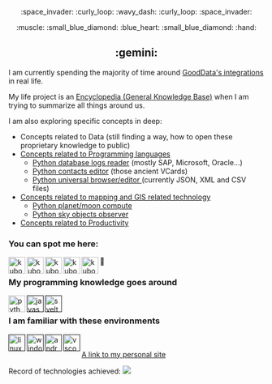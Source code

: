 <p align="center">
	:space_invader: :curly_loop: :wavy_dash: :curly_loop: :space_invader:
</p>
<p align="center">
	:muscle: :small_blue_diamond: :blue_heart: :small_blue_diamond: :hand:
</p>
<h2 align="center">
	:gemini:
</h2>


I am currently spending the majority of time around [GoodData's integrations](https://github.com/kubow?tab=repositories&q=gooddata&type=&language=&sort=) in real life.

My life project is an [Encyclopedia (General Knowledge Base)](https://github.com/kubow/h808e) when I am trying to summarize all things around us.

I am also exploring specific concepts in deep:

- Concepts related to Data (still finding a way, how to open these proprietary knowledge to public)
- [Concepts related to Programming languages](https://github.com/kubow/prg-concepts)
	- [Python database logs reader](https://github.com/kubow/Sybase_Collector) (mostly SAP, Microsoft, Oracle...)
	- [Python contacts editor](https://github.com/kubow/vcf_editor) (those ancient VCards)
	- [Python universal browser/editor ](https://github.com/kubow/JSONXML_editor) (currently JSON, XML and CSV files)
- [Concepts related to mapping and GIS related technology](https://github.com/kubow/map-model)
	- [Python planet/moon compute](https://github.com/kubow/PlanetarySystemObserver)
  	- [Python sky objects observer](https://github.com/elkomod/AstroSmrk)
- [Concepts related to Productivity](https://github.com/kubow/Productivity)



### You can spot me here:

<a href="https://github.com/kubow" target="_blank">
	<img align="left" alt="kubow | github" width="33px" src="https://camo.githubusercontent.com/b079fe922f00c4b86f1b724fbc2e8141c468794ce8adbc9b7456e5e1ad09c622/68747470733a2f2f6564656e742e6769746875622e696f2f537570657254696e7949636f6e732f696d616765732f7376672f6769746875622e737667" />
</a>

<a href="https://app.slack.com/" target="_blank">
	<img align="left" alt="kubow | slack" width="33px" src="https://camo.githubusercontent.com/45d2bca536994eea59eb8758b289563d9c4825ad1d661bbcf4800664b949496f/68747470733a2f2f6564656e742e6769746875622e696f2f537570657254696e7949636f6e732f696d616765732f7376672f736c61636b2e737667" />
</a>

<a href="https://discord.com/channels/@me" target="_blank">
	<img align="left" alt="kubow | discord" width="33px" src="https://camo.githubusercontent.com/79fcdc7c43f1a1d7c175827976ffee8177814a016fb1b9578ff70f1aef759578/68747470733a2f2f6564656e742e6769746875622e696f2f537570657254696e7949636f6e732f696d616765732f7376672f646973636f72642e737667" />
</a>

<a href="https://stackoverflow.com/users/6905166/kube-kubow" target="_blank">
	<img align="left" alt="kubow | so" width="33px" src="https://camo.githubusercontent.com/ad1dcdc76b0be1423e54a791d31311e91e8e89bb8492be214cfc3390e24c323d/68747470733a2f2f6564656e742e6769746875622e696f2f537570657254696e7949636f6e732f696d616765732f7376672f737461636b6f766572666c6f772e737667" />
</a>

<a href="https://www.quora.com/profile/Kube-Kubow?q=kubow" target="_blank">
	<img align="left" alt="kubow | discord" width="33px" src="https://camo.githubusercontent.com/d91821b997572279bcda39224cd22ed45b90d9af1261d36a9520b0ba6f8d2d6f/68747470733a2f2f6564656e742e6769746875622e696f2f537570657254696e7949636f6e732f696d616765732f7376672f71756f72612e737667" />
</a>

:sunrise:
<br/>

### My programming knowledge goes around

<a href="https://www.python.org/" target="_blank">
	<img align="left" alt="python" width="33px" src="https://camo.githubusercontent.com/aa96ee3a3352c9c3c2161d3e95698d0885a277ab85d617fe77912627d37a3959/68747470733a2f2f6564656e742e6769746875622e696f2f537570657254696e7949636f6e732f696d616765732f7376672f707974686f6e2e737667" />
</a>
<a href="" target="_blank">
	<img align="left" alt="javascript" width="33px" src="https://camo.githubusercontent.com/9496882abd182958bcea4238ab44f7eb8928d7a4144c150f18f6c55ceb9b4490/68747470733a2f2f6564656e742e6769746875622e696f2f537570657254696e7949636f6e732f696d616765732f7376672f6a6176617363726970742e737667" />
</a>
<a href="" target="_blank">
	<img align="left" alt="svelte" width="33px" src="https://camo.githubusercontent.com/667bb3aed3b725c94da10d16faeaa92a71334035ee72bd1d0f58a1d12138c336/68747470733a2f2f6564656e742e6769746875622e696f2f537570657254696e7949636f6e732f696d616765732f7376672f7376656c74652e737667" />
</a>
<br/>

### I am familiar with these environments

<a href="" target="_blank">
	<img align="left" alt="linux" width="33px" src="https://camo.githubusercontent.com/875b2967090ac970937698e92e1bfeefdc6168b9afb428aabfe321e19d549d74/68747470733a2f2f6564656e742e6769746875622e696f2f537570657254696e7949636f6e732f696d616765732f7376672f6c696e75782e737667" />
</a>
<a href="" target="_blank">
	<img align="left" alt="windows" width="33px" src="https://camo.githubusercontent.com/05eece38536aac5c8437e2cb46362e545443a80922c5e28463530726a6d186ac/68747470733a2f2f6564656e742e6769746875622e696f2f537570657254696e7949636f6e732f696d616765732f7376672f77696e646f77732e737667" />
</a>
<a href="" target="_blank">
	<img align="left" alt="android" width="33px" src="https://camo.githubusercontent.com/be575aa85a73adb1f56ef072b806f513045f68e2e50a9945c763bf65006dcfa6/68747470733a2f2f6564656e742e6769746875622e696f2f537570657254696e7949636f6e732f696d616765732f7376672f616e64726f69642e737667" />
</a>
<a href="" target="_blank">
	<img align="left" alt="vscode" width="33px" src="https://camo.githubusercontent.com/3913c59c7057f9c9a7f79d63c9753930e69790c8f90fbb375a78686e96165d29/68747470733a2f2f6564656e742e6769746875622e696f2f537570657254696e7949636f6e732f696d616765732f7376672f76697375616c73747564696f636f64652e737667" />
</a>
<br/>

[A link to my personal site](./personal/index.html)

Record of technologies achieved:
[![](https://mermaid.ink/img/pako:eNp1UmFr2zAQ_SuHvywBBZJsTVd_c5esLSNbRsrKwF9U6RyLypKRzmtF6X_fuXG6pDBhbHG-9-69u3vOlNeY5dlOOqLSAR8yZBG-dfevL__4IQI-tRgMOoX7FC0Jv_rQSAJYLifr9eQ3n_2_iIqMd7BVR4DLzlht3A44lB6sb1EbCfuTq5mA6WzCz3w6_ShgPkt71Mr9McG7Bh1JC19qbEykkP6HOxtgtyhV3RdbS2KMJKOigE2dIl9AOv2OKo_HRAsQ8CmderlFVTtv_W6IX91sYXSddOhjRrG4NbfRWi46HsS98V0AE54PwLVRwUdfEfyoKqMQIkn1AKM7H7SA1ZNCK6BQCiMr_nVZQBv8LsimeWPO_yk9F_B54N0kqllnVMG01Fs_TpxNBcwOlq7QYWDBPEJ5LyOC8jylliKMeCR9La5MqUX-cIc6RV3A8SnfmYCLgW5bbGB5oGIXVsOojxXbFRtx6bHGgAJufr72_br4XoxPqBYCFgdl3uueimHSJh6aYZmtlVTxpp1an895SxiWiaxBXkOjeYWfe5oy60eOZZbzVWMlO0tlVroXTpUd-W1yKssraSOKrGv7RV7ubQ_Rl7_Cn-y-?type=png)](https://mermaid.live/edit#pako:eNp1UmFr2zAQ_SuHvywBBZJsTVd_c5esLSNbRsrKwF9U6RyLypKRzmtF6X_fuXG6pDBhbHG-9-69u3vOlNeY5dlOOqLSAR8yZBG-dfevL__4IQI-tRgMOoX7FC0Jv_rQSAJYLifr9eQ3n_2_iIqMd7BVR4DLzlht3A44lB6sb1EbCfuTq5mA6WzCz3w6_ShgPkt71Mr9McG7Bh1JC19qbEykkP6HOxtgtyhV3RdbS2KMJKOigE2dIl9AOv2OKo_HRAsQ8CmderlFVTtv_W6IX91sYXSddOhjRrG4NbfRWi46HsS98V0AE54PwLVRwUdfEfyoKqMQIkn1AKM7H7SA1ZNCK6BQCiMr_nVZQBv8LsimeWPO_yk9F_B54N0kqllnVMG01Fs_TpxNBcwOlq7QYWDBPEJ5LyOC8jylliKMeCR9La5MqUX-cIc6RV3A8SnfmYCLgW5bbGB5oGIXVsOojxXbFRtx6bHGgAJufr72_br4XoxPqBYCFgdl3uueimHSJh6aYZmtlVTxpp1an895SxiWiaxBXkOjeYWfe5oy60eOZZbzVWMlO0tlVroXTpUd-W1yKssraSOKrGv7RV7ubQ_Rl7_Cn-y-)

<!---
kubow/kubow is a "special" repository because its `README.md` (this file) appears on your GitHub profile.
You can click the Preview link to take a look at your changes.
--->
